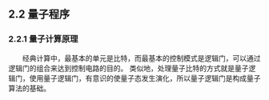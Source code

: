 ## 2.2 量子程序
### 2.2.1 量子计算原理

&emsp;&emsp;经典计算中，最基本的单元是比特，而最基本的控制模式是逻辑门，可以通过逻辑门的组合来达到控制电路的目的。
类似地，处理量子比特的方式就是量子逻辑门，使用量子逻辑门，有意识的使量子态发生演化，所以量子逻辑门是构成量子算法的基础。